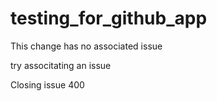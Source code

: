 # testing_for_github_app

This change has no associated issue

try associtating an issue

Closing issue 400
